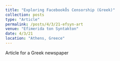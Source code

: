 ```yaml
---
title: "Exploring FacebookÕs Censorship (Greek)"
collection: posts
type: "Article"
permalink: /posts/4/3/21-efsyn-art
venue: "Efimerida ton Syntakton"
date: 4/3/21
location: "Athens, Greece"
---
```


Article for a Greek newspaper
